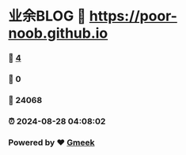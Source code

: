 # 业余BLOG :link: https://poor-noob.github.io 
### :page_facing_up: [4](https://poor-noob.github.io/tag.html) 
### :speech_balloon: 0 
### :hibiscus: 24068 
### :alarm_clock: 2024-08-28 04:08:02 
### Powered by :heart: [Gmeek](https://github.com/Meekdai/Gmeek)
